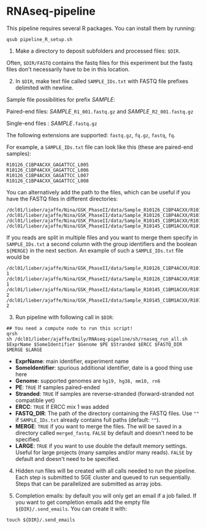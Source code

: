 RNAseq-pipeline
===============

This pipeline requires several R packages. You can install them by running:

```
qsub pipeline_R_setup.sh
```

1. Make a directory to deposit subfolders and processed files: `$DIR`.

  Often, `$DIR/FASTQ` contains the fastq files for this experiment but the fastq files don't necessarily have to be in this location.

2. In `$DIR`, make text file called `SAMPLE_IDs.txt` with FASTQ file prefixes delimited with newline.
  
  Sample file possibilities for prefix _SAMPLE_: 
  
  Paired-end files: _SAMPLE_`_R1_001.fastq.gz` and _SAMPLE_`_R2_001.fastq.gz`
 
  Single-end files : _SAMPLE_`.fastq.gz`
  
  The following extensions are supported: `fastq.gz`, `fq.gz`, `fastq`, `fq`.
  
  For example, a `SAMPLE_IDs.txt` file can look like this (these are paired-end samples):

  ```
  R10126_C1BP4ACXX_GAGATTCC_L005
  R10126_C1BP4ACXX_GAGATTCC_L006
  R10126_C1BP4ACXX_GAGATTCC_L007
  R10126_C1BP4ACXX_GAGATTCC_L008
  ```

  You can alternatively add the path to the files, which can be useful if you have the FASTQ files in different directories:

  ```
  /dcl01/lieber/ajaffe/Nina/GSK_PhaseII/data/Sample_R10126_C1BP4ACXX/R10126_C1BP4ACXX_GAGATTCC_L005
  /dcl01/lieber/ajaffe/Nina/GSK_PhaseII/data/Sample_R10126_C1BP4ACXX/R10126_C1BP4ACXX_GAGATTCC_L006
  /dcl01/lieber/ajaffe/Nina/GSK_PhaseII/data/Sample_R10145_C1BM1ACXX/R10145_C1BM1ACXX_AGCGATAG_L005
  /dcl01/lieber/ajaffe/Nina/GSK_PhaseII/data/Sample_R10145_C1BM1ACXX/R10145_C1BM1ACXX_AGCGATAG_L006
  ```
  
  If you reads are split in multiple files and you want to merge them specify in `SAMPLE_IDs.txt` a second column with the group identifiers and the boolean `${MERGE}` in the next section. An example of such a `SAMPLE_IDs.txt` file would be
  
  ```
  /dcl01/lieber/ajaffe/Nina/GSK_PhaseII/data/Sample_R10126_C1BP4ACXX/R10126_C1BP4ACXX_GAGATTCC_L005   1
  /dcl01/lieber/ajaffe/Nina/GSK_PhaseII/data/Sample_R10126_C1BP4ACXX/R10126_C1BP4ACXX_GAGATTCC_L006   1
  /dcl01/lieber/ajaffe/Nina/GSK_PhaseII/data/Sample_R10145_C1BM1ACXX/R10145_C1BM1ACXX_AGCGATAG_L005   2
  /dcl01/lieber/ajaffe/Nina/GSK_PhaseII/data/Sample_R10145_C1BM1ACXX/R10145_C1BM1ACXX_AGCGATAG_L006   2
  ```

3. Run pipeline with following call in `$DIR`:

  ```
  ## You need a compute node to run this script!
  qrsh
  sh /dcl01/lieber/ajaffe/Emily/RNAseq-pipeline/sh/rnaseq_run_all.sh $ExprName $SomeIdentifier $Genome $PE $Stranded $ERCC $FASTQ_DIR $MERGE $LARGE
  ```

  * __ExprName__: main identifier, experiment name
  * __SomeIdentifier__: spurious additional identifier, date is a good thing use here
  * __Genome__: supported genomes are `hg19, hg38, mm10, rn6`
  * __PE__: `TRUE` If samples paired-ended
  * __Stranded__: `TRUE` If samples are reverse-stranded (forward-stranded not compatible yet)
  * __ERCC__: `TRUE` If ERCC mix 1 was added
  * __FASTQ_DIR__: The path of the directory containing the FASTQ files. Use `""` if `SAMPLE_IDs.txt` already contains full paths (default: `""`).
  * __MERGE__: `TRUE` if you want to merge the files. The will be saved in a directory called `merged_fastq`. `FALSE` by default and doesn't need to be specified.
  * __LARGE__: `TRUE` if you want to use double the default memory settings. Useful for large projects (many samples and/or many reads). `FALSE` by default and doesn't need to be specified.

4. Hidden run files will be created with all calls needed to run the pipeline. Each step is submitted to SGE cluster and queued to run sequentially. Steps that can be parallelized are submitted as array jobs.

5. Completion emails: by default you will only get an email if a job failed. If you want to get completion emails add the empty file `${DIR}/.send_emails`. You can create it with:

  ```
  touch ${DIR}/.send_emails
  ```
